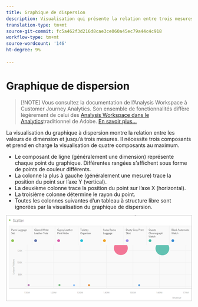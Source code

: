 ```yaml
---
title: Graphique de dispersion
description: Visualisation qui présente la relation entre trois mesures au maximum.
translation-type: tm+mt
source-git-commit: fc5a462f3d216d8cae3ce060a45ec79a44c4c918
workflow-type: tm+mt
source-wordcount: '146'
ht-degree: 9%

---
```



# Graphique de dispersion

>[!NOTE] Vous consultez la documentation de l’Analysis Workspace à Customer Journey Analytics. Son ensemble de fonctionnalités diffère légèrement de celui des [Analysis Workspace dans le Analytics](https://docs.adobe.com/content/help/fr-FR/analytics/analyze/analysis-workspace/home.html)traditionnel de Adobe. [En savoir plus...](/help/getting-started/cja-aa.md)

La visualisation du graphique à dispersion montre la relation entre les valeurs de dimension et jusqu’à trois mesures. Il nécessite trois composants et prend en charge la visualisation de quatre composants au maximum.

* Le composant de ligne (généralement une dimension) représente chaque point du graphique. Différentes rangées s’affichent sous forme de points de couleur différents.
* La colonne la plus à gauche (généralement une mesure) trace la position du point sur l’axe Y (vertical).
* La deuxième colonne trace la position du point sur l’axe X (horizontal).
* La troisième colonne détermine le rayon du point.
* Toutes les colonnes suivantes d’un tableau à structure libre sont ignorées par la visualisation du graphique de dispersion.

![Graphique de dispersion](assets/scatter.png)
